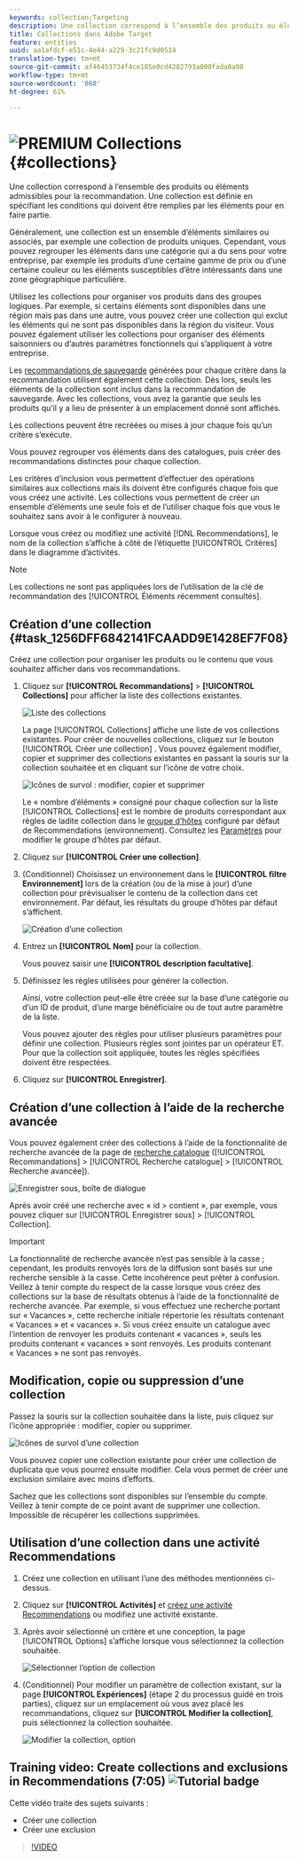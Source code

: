 ```yaml
---
keywords: collection;Targeting
description: Une collection correspond à l’ensemble des produits ou éléments d’Adobe Target admissibles pour la recommandation.
title: Collections dans Adobe Target
feature: entities
uuid: aa1afdcf-e51c-4e44-a229-3c21fc9d0514
translation-type: tm+mt
source-git-commit: af46453734f4ce185e0cd4282793a800fada8a98
workflow-type: tm+mt
source-wordcount: '868'
ht-degree: 61%

---
```



# ![PREMIUM](/help/assets/premium.png) Collections {#collections}

Une collection correspond à l’ensemble des produits ou éléments admissibles pour la recommandation. Une collection est définie en spécifiant les conditions qui doivent être remplies par les éléments pour en faire partie.

Généralement, une collection est un ensemble d’éléments similaires ou associés, par exemple une collection de produits uniques. Cependant, vous pouvez regrouper les éléments dans une catégorie qui a du sens pour votre entreprise, par exemple les produits d’une certaine gamme de prix ou d’une certaine couleur ou les éléments susceptibles d’être intéressants dans une zone géographique particulière.

Utilisez les collections pour organiser vos produits dans des groupes logiques. Par exemple, si certains éléments sont disponibles dans une région mais pas dans une autre, vous pouvez créer une collection qui exclut les éléments qui ne sont pas disponibles dans la région du visiteur. Vous pouvez également utiliser les collections pour organiser des éléments saisonniers ou d’autres paramètres fonctionnels qui s’appliquent à votre entreprise.

Les [recommandations de sauvegarde](/help/c-recommendations/c-algorithms/backup-recs.md) générées pour chaque critère dans la recommandation utilisent également cette collection. Dès lors, seuls les éléments de la collection sont inclus dans la recommandation de sauvegarde. Avec les collections, vous avez la garantie que seuls les produits qu’il y a lieu de présenter à un emplacement donné sont affichés.

Les collections peuvent être recréées ou mises à jour chaque fois qu’un critère s’exécute.

Vous pouvez regrouper vos éléments dans des catalogues, puis créer des recommandations distinctes pour chaque collection.

Les critères d’inclusion vous permettent d’effectuer des opérations similaires aux collections mais ils doivent être configurés chaque fois que vous créez une activité. Les collections vous permettent de créer un ensemble d’éléments une seule fois et de l’utiliser chaque fois que vous le souhaitez sans avoir à le configurer à nouveau.

Lorsque vous créez ou modifiez une activité [!DNL Recommendations], le nom de la collection s’affiche à côté de l’étiquette [!UICONTROL Critères] dans le diagramme d’activités.

>[!NOTE]
>
>Les collections ne sont pas appliquées lors de l’utilisation de la clé de recommandation des [!UICONTROL Éléments récemment consultés].

## Création d’une collection {#task_1256DFF6842141FCAADD9E1428EF7F08}

Créez une collection pour organiser les produits ou le contenu que vous souhaitez afficher dans vos recommandations.

1. Cliquez sur **[!UICONTROL Recommandations]** > **[!UICONTROL Collections]** pour afficher la liste des collections existantes.

   ![Liste des collections](assets/collections_list.png)

   La page [!UICONTROL Collections] affiche une liste de vos collections existantes. Pour créer de nouvelles collections, cliquez sur le bouton [!UICONTROL Créer une collection] . Vous pouvez également modifier, copier et supprimer des collections existantes en passant la souris sur la collection souhaitée et en cliquant sur l’icône de votre choix.

   ![Icônes de survol : modifier, copier et supprimer](/help/c-recommendations/c-products/assets/hover-icons.png)

   Le « nombre d’éléments » consigné pour chaque collection sur la liste [!UICONTROL Collections] est le nombre de produits correspondant aux règles de ladite collection dans le [groupe d’hôtes](/help/administrating-target/hosts.md) configuré par défaut de Recommendations (environnement). Consultez les [Paramètres](../../c-recommendations/plan-implement.md#concept_C1E1E2351413468692D6C21145EF0B84) pour modifier le groupe d’hôtes par défaut.

1. Cliquez sur **[!UICONTROL Créer une collection]**.

1. (Conditionnel) Choisissez un environnement dans le **[!UICONTROL filtre Environnement]** lors de la création (ou de la mise à jour) d’une collection pour prévisualiser le contenu de la collection dans cet environnement. Par défaut, les résultats du groupe d’hôtes par défaut s’affichent.

   ![Création d’une collection ](/help/c-recommendations/c-products/assets/CreateCollection.png)

1. Entrez un **[!UICONTROL Nom]** pour la collection.

   Vous pouvez saisir une **[!UICONTROL description facultative]**.

1. Définissez les règles utilisées pour générer la collection.

   Ainsi, votre collection peut-elle être créée sur la base d’une catégorie ou d’un ID de produit, d’une marge bénéficiaire ou de tout autre paramètre de la liste.

   Vous pouvez ajouter des règles pour utiliser plusieurs paramètres pour définir une collection. Plusieurs règles sont jointes par un opérateur ET. Pour que la collection soit appliquée, toutes les règles spécifiées doivent être respectées.

1. Cliquez sur **[!UICONTROL Enregistrer]**.

## Création d’une collection à l’aide de la recherche avancée

Vous pouvez également créer des collections à l’aide de la fonctionnalité de recherche avancée de la page de [recherche catalogue](/help/c-recommendations/c-products/catalog-search.md#save-as) ([!UICONTROL Recommandations] > [!UICONTROL Recherche catalogue] > [!UICONTROL Recherche avancée]).

![Enregistrer sous, boîte de dialogue](/help/c-recommendations/c-products/assets/save-as.png)

Après avoir créé une recherche avec « id > contient », par exemple, vous pouvez cliquer sur [!UICONTROL Enregistrer sous] > [!UICONTROL Collection].

>[!IMPORTANT]
>
>La fonctionnalité de recherche avancée n’est pas sensible à la casse ; cependant, les produits renvoyés lors de la diffusion sont basés sur une recherche sensible à la casse. Cette incohérence peut prêter à confusion. Veillez à tenir compte du respect de la casse lorsque vous créez des collections sur la base de résultats obtenus à l’aide de la fonctionnalité de recherche avancée. Par exemple, si vous effectuez une recherche portant sur « Vacances », cette recherche initiale répertorie les résultats contenant « Vacances » et « vacances ». Si vous créez ensuite un catalogue avec l’intention de renvoyer les produits contenant « vacances », seuls les produits contenant « vacances » sont renvoyés. Les produits contenant « Vacances » ne sont pas renvoyés.

## Modification, copie ou suppression d’une collection

Passez la souris sur la collection souhaitée dans la liste, puis cliquez sur l’icône appropriée : modifier, copier ou supprimer.

![Icônes de survol d’une collection](/help/c-recommendations/c-products/assets/hover-collections.png)

Vous pouvez copier une collection existante pour créer une collection de duplicata que vous pourrez ensuite modifier. Cela vous permet de créer une exclusion similaire avec moins d’efforts.

Sachez que les collections sont disponibles sur l’ensemble du compte. Veillez à tenir compte de ce point avant de supprimer une collection. Impossible de récupérer les collections supprimées.

## Utilisation d’une collection dans une activité Recommendations

1. Créez une collection en utilisant l’une des méthodes mentionnées ci-dessus.

1. Cliquez sur **[!UICONTROL Activités]** et [créez une activité Recommendations](/help/c-recommendations/t-create-recs-activity/create-recs-activity.md) ou modifiez une activité existante.

1. Après avoir sélectionné un critère et une conception, la page [!UICONTROL Options] s’affiche lorsque vous sélectionnez la collection souhaitée.

   ![Sélectionner l’option de collection](/help/c-recommendations/c-products/assets/choose-collection.png)

1. (Conditionnel) Pour modifier un paramètre de collection existant, sur la page **[!UICONTROL Expériences]** (étape 2 du processus guidé en trois parties), cliquez sur un emplacement où vous avez placé les recommandations, cliquez sur **[!UICONTROL Modifier la collection]**, puis sélectionnez la collection souhaitée.

   ![Modifier la collection, option](/help/c-recommendations/c-products/assets/change-collection.png)

## Training video: Create collections and exclusions in Recommendations (7:05) ![Tutorial badge](/help/assets/tutorial.png)

Cette vidéo traite des sujets suivants :

* Créer une collection
* Créer une exclusion

>[!VIDEO](https://video.tv.adobe.com/v/27689)